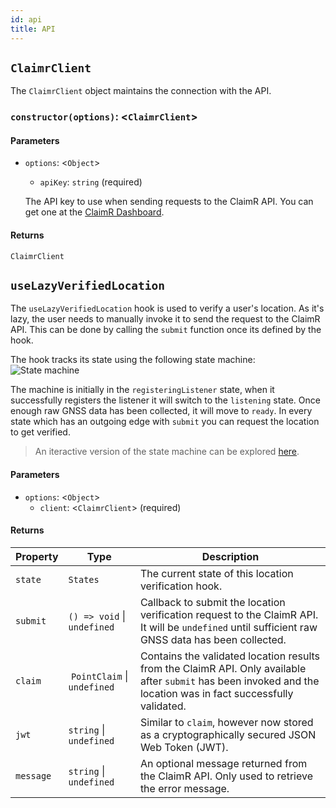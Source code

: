 ```yaml
---
id: api
title: API
---
```


## `ClaimrClient`

The `ClaimrClient` object maintains the connection with the API.

### `constructor(options)`: <`ClaimrClient`>

#### Parameters

- `options`: <`Object`>

  - `apiKey`: `string` (required)

  The API key to use when sending requests to the ClaimR API.
  You can get one at the [ClaimR Dashboard](https://dashboard.claimr.tools).

#### Returns

`ClaimrClient`

## `useLazyVerifiedLocation`

The `useLazyVerifiedLocation` hook is used to verify a user's location.
As it's lazy, the user needs to manually invoke it to send the request to the ClaimR API.
This can be done by calling the `submit` function once its defined by the hook.

The hook tracks its state using the following state machine:
![State machine](/img/react-native-state-machine.png)

The machine is initially in the `registeringListener` state, when it successfully registers the listener it will switch to the `listening` state.
Once enough raw GNSS data has been collected, it will move to `ready`.
In every state which has an outgoing edge with `submit` you can request the location to get verified.

> An iteractive version of the state machine can be explored [here](https://xstate.js.org/viz/?gist=2cccde93b8c36974fc5ebe6e4c147595).

#### Parameters

- `options`: <`Object`>
  - `client`: <`ClaimrClient`> (required)

#### Returns

| Property  | Type                         | Description                                                                                                                                                      |
| --------- | ---------------------------- | ---------------------------------------------------------------------------------------------------------------------------------------------------------------- |
| `state`   | `States`                     | The current state of this location verification hook.                                                                                                            |
| `submit`  | `() => void` \| `undefined`  | Callback to submit the location verification request to the ClaimR API. It will be `undefined` until sufficient raw GNSS data has been collected.                |
| `claim`   |  `PointClaim` \| `undefined` | Contains the validated location results from the ClaimR API. Only available after `submit` has been invoked and the location was in fact successfully validated. |
| `jwt`     | `string` \| `undefined`      | Similar to `claim`, however now stored as a cryptographically secured JSON Web Token (JWT).                                                                      |
| `message` | `string` \| `undefined`      | An optional message returned from the ClaimR API. Only used to retrieve the error message.                                                                       |
